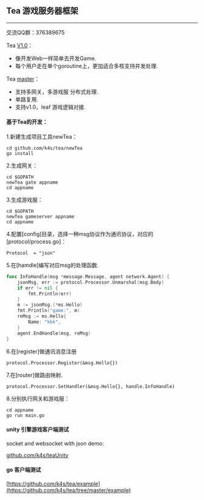 ## Tea 游戏服务器框架
---

交流QQ群：376389675

Tea [V1.0](https://github.com/k4s/tea/tree/v1.0)：
* 像开发Web一样简单去开发Game.
* 每个用户走在单个goroutine上，更加适合多核支持并发处理.

Tea [master](https://github.com/k4s/tea/tree/master)：
* 支持多网关，多游戏服 分布式处理.
* 单路复用.
* 支持v1.0，leaf 游戏逻辑对接.



#### 基于Tea的开发：

1.新建生成项目工具newTea：
```
cd github.com/k4s/tea/newTea
go install
```

2.生成网关：
```
cd $GOPATH
newTea gate appname
cd appname
```

3.生成游戏服：
```
cd $GOPATH
newTea gameserver appname
cd appname
```

4.配置[config]目录，选择一种msg协议作为通讯协议，对应的[protocol/process.go]：
```
Protocol  = "json"
```

5.在[hamdle]编写对应msg的处理函数.
```go 
func InfoHandle(msg *message.Message, agent network.Agent) {
	jsonMsg, err := protocol.Processor.Unmarshal(msg.Body)
	if err != nil {
		fmt.Println(err)
	}
	m := jsonMsg.(*ms.Hello)
	fmt.Println("game:", m)
	reMsg := ms.Hello{
		Name: "kkk",
	}
	agent.EndHandle(msg, reMsg)
}
```

6.在[register]做通讯消息注册
```
protocol.Processor.Register(&msg.Hello{})
```
7.在[router]做路由映射.
```
protocol.Processor.SetHandler(&msg.Hello{}, handle.InfoHandle)
```


8.分别执行网关和游戏服：
```
cd appname
go run main.go
```


#### unity 引擎游戏客户端测试

socket and websocket with json demo:

[github.com/k4s/teaUnity](http://github.com/k4s/teaUnity)




#### go 客户端测试

[https://github.com/k4s/tea/example](https://github.com/k4s/tea/tree/master/example)